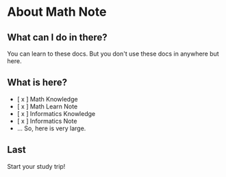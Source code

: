# About Math Note
## What can I do in there?
You can learn to these docs. But you don't use these docs in anywhere but here.
## What is here?
+ [ x ] Math Knowledge
+ [ x ] Math Learn Note
+ [ x ] Informatics Knowledge
+ [ x ] Informatics Note
+ ...
So, here is very large.
## Last
Start your study trip!
